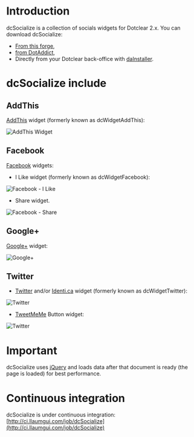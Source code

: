 Introduction
============
dcSocialize is a collection of socials widgets for Dotclear 2.x. You can download dcSocialize:

 * [From this forge](http://projects.llaumgui.com/index.php/p/dcsocialize/downloads/),
 * [from DotAddict](http://plugins.dotaddict.org/dc2/details/dcSocialize),
 * Directly from your Dotclear back-office with [daInstaller](http://plugins.dotaddict.org/dc2/details/daInstaller).

dcSocialize include
===================
AddThis
-------
[AddThis](http://www.addthis.com/) widget (formerly known as dcWidgetAddThis):

![AddThis Widget](http://www.llaumgui.com/public/files/dcsocialize/dcSocialize_AddThis_widget.png "AddThis Widget")

Facebook
--------
[Facebook](http://www.facebook.com/) widgets:

* I Like widget (formerly known as dcWidgetFacebook):

![Facebook - I Like](http://www.llaumgui.com/public/files/dcsocialize/dcSocialize_FacebookILike_widget.png "Facebook -  I Like")

* Share widget.

![Facebook - Share](http://www.llaumgui.com/public/files/dcsocialize/dcSocialize_FacebookShare_widget.png "Facebook - Share")

Google+
-------
[Google+](http://plus.google.com/) widget:

![Google+](http://www.llaumgui.com/public/files/dcsocialize/dcSocialize_GooglePlus_widget.png "Google+ widget")

Twitter
-------
* [Twitter](http://twitter.com) and/or [Identi.ca](http://identi.ca/) widget (formerly known as dcWidgetTwitter):

![Twitter](http://www.llaumgui.com/public/files/dcsocialize/dcSocialize_Twitter_widget.png "Twitter")

* [TweetMeMe](http://twitter.com) Button widget:

![Twitter](http://www.llaumgui.com/public/files/dcsocialize/dcSocialize_TweetMemeButton_widget.png "TweetMeMe Button widget")

Important
=========
dcSocialize uses [jQuery](http://jquery.com) and loads data after that document is ready (the page is loaded) for best performance.

Continuous integration
======================
dcSocialize is under continuous integration: [http://ci.llaumgui.com/job/dcSocialize](http://ci.llaumgui.com/job/dcSocialize)
